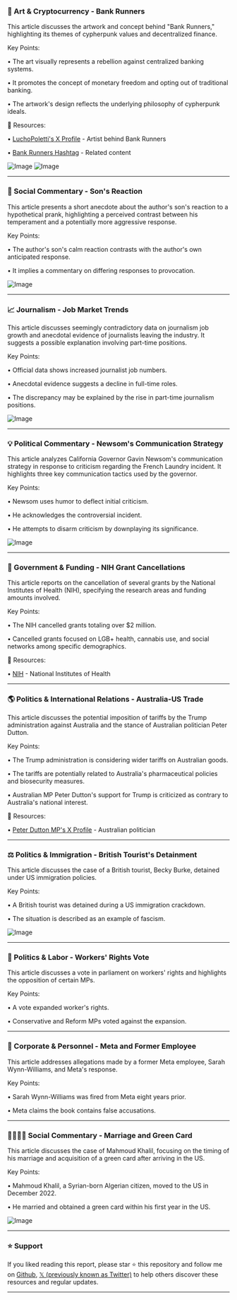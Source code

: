 ### 🎨 Art & Cryptocurrency - Bank Runners

This article discusses the artwork and concept behind "Bank Runners," highlighting its themes of cypherpunk values and decentralized finance.

Key Points:

•  The art visually represents a rebellion against centralized banking systems.


•  It promotes the concept of monetary freedom and opting out of traditional banking.


•  The artwork's design reflects the underlying philosophy of cypherpunk ideals.


🔗 Resources:

• [LuchoPoletti's X Profile](https://x.com/LuchoPoletti) - Artist behind Bank Runners

• [Bank Runners Hashtag](https://x.com/hashtag/BankRunners?src=hashtag_click) - Related content

![Image](https://pbs.twimg.com/ext_tw_video_thumb/1900043890108801024/pu/img/yYpZI9Pbfk2OMHrB.jpg)
![Image](https://pbs.twimg.com/media/Gl3di4HWQAAUhJw?format=jpg&name=240x240)


---
### 🤔 Social Commentary - Son's Reaction

This article presents a short anecdote about the author's son's reaction to a hypothetical prank, highlighting a perceived contrast between his temperament and a potentially more aggressive response.

Key Points:

• The author's son's calm reaction contrasts with the author's own anticipated response.


•  It implies a commentary on differing responses to provocation.


![Image](https://pbs.twimg.com/ext_tw_video_thumb/1900018064940306432/pu/img/V4m3d9XKMqC8ybq7.jpg)


---
### 📈 Journalism - Job Market Trends

This article discusses seemingly contradictory data on journalism job growth and anecdotal evidence of journalists leaving the industry.  It suggests a possible explanation involving part-time positions.

Key Points:

• Official data shows increased journalist job numbers.


•  Anecdotal evidence suggests a decline in full-time roles.


•  The discrepancy may be explained by the rise in part-time journalism positions.


![Image](https://pbs.twimg.com/media/Gl5Uq4jbAAAeZB_?format=png&name=small)


---
### 💡 Political Commentary - Newsom's Communication Strategy

This article analyzes California Governor Gavin Newsom's communication strategy in response to criticism regarding the French Laundry incident.  It highlights three key communication tactics used by the governor.

Key Points:

• Newsom uses humor to deflect initial criticism.


•  He acknowledges the controversial incident.


•  He attempts to disarm criticism by downplaying its significance.


![Image](https://pbs.twimg.com/amplify_video_thumb/1899903758949031937/img/CqOyN7fEDmJnMF08.jpg)


---
### 🚨 Government & Funding - NIH Grant Cancellations

This article reports on the cancellation of several grants by the National Institutes of Health (NIH), specifying the research areas and funding amounts involved.

Key Points:

•  The NIH cancelled grants totaling over $2 million.


•  Cancelled grants focused on LGB+ health, cannabis use, and social networks among specific demographics.


🔗 Resources:

• [NIH](https://x.com/NIH) - National Institutes of Health


---
### 🌎 Politics & International Relations - Australia-US Trade

This article discusses the potential imposition of tariffs by the Trump administration against Australia and the stance of Australian politician Peter Dutton.

Key Points:

• The Trump administration is considering wider tariffs on Australian goods.


•  The tariffs are potentially related to Australia's pharmaceutical policies and biosecurity measures.


•  Australian MP Peter Dutton's support for Trump is criticized as contrary to Australia's national interest.


🔗 Resources:

• [Peter Dutton MP's X Profile](https://x.com/PeterDutton_MP) - Australian politician


---
### ⚖️ Politics & Immigration - British Tourist's Detainment

This article discusses the case of a British tourist, Becky Burke, detained under US immigration policies.

Key Points:

•  A British tourist was detained during a US immigration crackdown.


•  The situation is described as an example of fascism.


![Image](https://pbs.twimg.com/media/Gl3hXbNXcAAXTm8?format=jpg&name=small)


---
### 💼 Politics & Labor - Workers' Rights Vote

This article discusses a vote in parliament on workers' rights and highlights the opposition of certain MPs.

Key Points:

•  A vote expanded worker's rights.


•  Conservative and Reform MPs voted against the expansion.


---
### 💼 Corporate & Personnel - Meta and Former Employee

This article addresses allegations made by a former Meta employee, Sarah Wynn-Williams, and Meta's response.

Key Points:

•  Sarah Wynn-Williams was fired from Meta eight years prior.


•  Meta claims the book contains false accusations.


---
### 👨‍👩‍👧‍👦 Social Commentary - Marriage and Green Card

This article discusses the case of Mahmoud Khalil, focusing on the timing of his marriage and acquisition of a green card after arriving in the US.

Key Points:

• Mahmoud Khalil, a Syrian-born Algerian citizen, moved to the US in December 2022.


•  He married and obtained a green card within his first year in the US.


![Image](https://pbs.twimg.com/media/Gl3R3veWYAE8MjB?format=jpg&name=small)


---

### ⭐️ Support

If you liked reading this report, please star ⭐️ this repository and follow me on [Github](https://github.com/Drix10), [𝕏 (previously known as Twitter)](https://x.com/DRIX_10_) to help others discover these resources and regular updates.

---